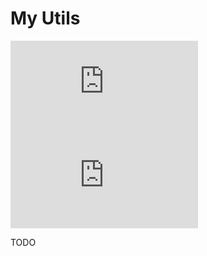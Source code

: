 # My Utils

[![Version][version-badge]][link]
[![Size][size-badge]][link]

TODO

[link]: #my-utils

[version-badge]: https://flat.badgen.net/runkit/iFelix18/version/iFelix18/Userscripts/master/lib/utils/utils.min.js
[size-badge]: https://flat.badgen.net/badgesize/normal/iFelix18/Userscripts/master/lib/utils/utils.min.js
